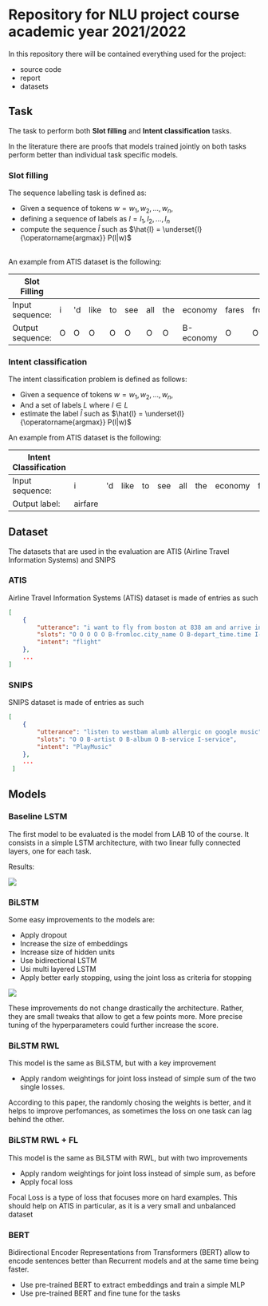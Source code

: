 # Repository for NLU project course academic year 2021/2022

In this repository there will be contained everything used for the project:

- source code
- report
- datasets

## Task 

The task to perform both **Slot filling** and **Intent classification** tasks.

In the literature there are proofs that models trained jointly on both tasks perform better than individual task specific models. 

### Slot filling
The sequence labelling task is defined as:
- Given a sequence of tokens $w = {w_1, w_2, ..., w_n}$,
- defining a sequence of labels as $l = {l_1, l_2, ..., l_n}$
- compute the sequence $\hat{l}$ such as $\hat{l} = \underset{l}{\operatorname{argmax}} P(l|w)$ 

\
An example from ATIS dataset is the following: 

| Slot Filling | | | | | | | | | | | | | |
|----- |----- |----- |----- |----- |----- |----- |----- |----- |----- |----- |----- |----- |----- |
| Input sequence: |i |'d |like |to |see |all |the |economy |fares |from |baltimore |to | philadelphia|
| Output sequence: | O |O |O |O |O |O |O |B-economy |O |O |B-fromloc.city_name |O |B-toloc.city_name|



### Intent classification
The intent classification problem is defined as follows:
- Given a sequence of tokens $w = {w_1, w_2, ..., w_n}$,
- And a set of labels $L$ where $l \in L$
- estimate the label $\hat{l}$ such as $\hat{l} = \underset{l}{\operatorname{argmax}} P(l|w)$ 

An example from ATIS dataset is the following:

| Intent Classification | | | | | | | | | | | | | |
|----- |----- |----- |----- |----- |----- |----- |----- |----- |----- |----- |----- |----- |----- |
| Input sequence: |i |'d |like |to |see |all |the |economy |fares |from |baltimore |to | philadelphia|
| Output label: | airfare |


## Dataset
The datasets that are used in the evaluation are ATIS (Airline Travel Information Systems) and SNIPS

### ATIS

Airline Travel Information Systems (ATIS) dataset is made of entries as such

```json
[
    {
        "utterance": "i want to fly from boston at 838 am and arrive in denver at 1110 in the morning",
        "slots": "O O O O O B-fromloc.city_name O B-depart_time.time I-depart_time.time O O O B-toloc.city_name O B-arrive_time.time O O B-arrive_time.period_of_day",
        "intent": "flight"
    },
    ...
]
```

### SNIPS

SNIPS dataset is made of entries as such

```json
[
    {
        "utterance": "listen to westbam alumb allergic on google music",
        "slots": "O O B-artist O B-album O B-service I-service",
        "intent": "PlayMusic"
    },
    ...
 ]
```

## Models

### Baseline LSTM
The first model to be evaluated is the model from LAB 10 of the course. It consists in a simple LSTM architecture, with two linear fully connected layers, one for each task.

Results:

![](Lab%2010%20Arc.JPG)

### BiLSTM
Some easy improvements to the models are:
- Apply dropout
- Increase the size of embeddings
- Increase size of hidden units
- Use bidirectional LSTM
- Usi multi layered LSTM
- Apply better early stopping, using the joint loss as criteria for stopping

![](BiLSTM%20Arc.JPG)

These improvements do not change drastically the architecture. Rather, they are small tweaks that allow to get a few points more. More precise tuning of the hyperparameters could further increase the score.

### BiLSTM RWL
This model is the same as BiLSTM,  but with a key improvement

- Apply random weightings for joint loss instead of simple sum of the two single losses. 

According to this paper, the randomly chosing the weights is better, and it helps to improve perfomances, as sometimes the loss on one task can lag behind the other. 

### BiLSTM RWL + FL

This model is the same as BiLSTM with RWL,  but with two improvements

- Apply random weightings for joint loss instead of simple sum, as before
- Apply focal loss

Focal Loss is a type of loss that focuses more on hard examples. This should help on ATIS in particular, as it is a very small and unbalanced dataset

### BERT

Bidirectional Encoder Representations from Transformers (BERT) allow to encode sentences better than Recurrent models and at the same time being faster. 

- Use pre-trained BERT to extract embeddings and train a simple MLP
- Use pre-trained BERT and fine tune for the tasks
